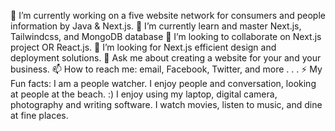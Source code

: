🔭  I’m currently working on a five website network for consumers and people information by Java & Next.js.
🌱  I’m currently learn and master Next.js, Tailwindcss, and MongoDB database
👯  I’m looking to collaborate on Next.js project OR React.js.
🤔  I’m looking for Next.js efficient design and deployment solutions.
💬  Ask me about creating a website for your and your business.
📫  How to reach me: email, Facebook, Twitter, and more . . .
⚡  My Fun facts: I am a people watcher. I enjoy people and conversation, looking at people at the beach. 
:)  I enjoy using my laptop, digital camera, photography and writing software. I  watch movies, listen to music, and dine at fine places.

